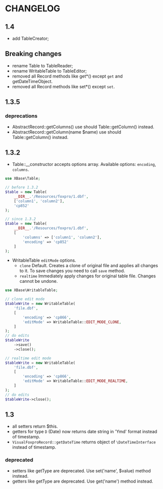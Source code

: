# CHANGELOG

## 1.4

- add TableCreator;

## Breaking changes

- rename Table to TableReader;
- rename WritableTable to TableEditor;
- removed all Record methods like get*() except `get` and getDateTimeObject.
- removed all Record methods like set*() except `set`.


## 1.3.5

### deprecations
- AbstractRecord::getColumns() use should Table::getColumn() instead.
- AbstractRecord::getColumn(name $name) use should Table::getColumn() instead.


## 1.3.2

- Table::__constructor accepts options array. Available options: `encoding`, `columns`.

```php
use XBase\Table;

// before 1.3.2
$table = new Table(
    __DIR__.'/Resources/foxpro/1.dbf', 
    ['column1', 'column2'], 
    'cp852'
);

// since 1.3.2
$table = new Table(
    __DIR__.'/Resources/foxpro/1.dbf', 
    [
        'columns' => ['column1', 'column2'], 
        'encoding' => 'cp852'
    ]
);
```

- WritableTable `editMode` options.
    - `clone` Default. Creates a clone of original file and applies all changes to it. To save changes you need to call `save` method. 
    - `realtime` Immediately apply changes for original table file. Changes cannot be undone.

```php
use XBase\WritableTable;

// clone edit mode
$tableWrite = new WritableTable(
    'file.dbf', 
    [
        'encoding' => 'cp866',
        'editMode' => WritableTable::EDIT_MODE_CLONE,
    ]
);
// do edits
$tableWrite
    ->save()
    ->close();

// realtime edit mode
$tableWrite = new WritableTable(
    'file.dbf', 
    [
        'encoding' => 'cp866',
        'editMode' => WritableTable::EDIT_MODE_REALTIME,
    ]
);
// do edits
$tableWrite->close();
```


## 1.3

- all setters return $this.
- getters for type `D` (Date) now returns date string in 'Ymd' format instead of timestamp.
- `VisualFoxproRecord::getDateTime` returns object of `\DateTimeInterface` instead of timestamp.

### deprecated

- setters like getType are deprecated. Use set('name', $value) method instead.
- getters like getType are deprecated. Use get('name') method instead.
